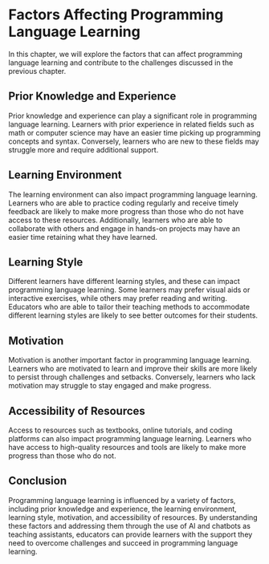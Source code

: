 # Factors Affecting Programming Language Learning

In this chapter, we will explore the factors that can affect programming language learning and contribute to the challenges discussed in the previous chapter.

Prior Knowledge and Experience
------------------------------

Prior knowledge and experience can play a significant role in programming language learning. Learners with prior experience in related fields such as math or computer science may have an easier time picking up programming concepts and syntax. Conversely, learners who are new to these fields may struggle more and require additional support.

Learning Environment
--------------------

The learning environment can also impact programming language learning. Learners who are able to practice coding regularly and receive timely feedback are likely to make more progress than those who do not have access to these resources. Additionally, learners who are able to collaborate with others and engage in hands-on projects may have an easier time retaining what they have learned.

Learning Style
--------------

Different learners have different learning styles, and these can impact programming language learning. Some learners may prefer visual aids or interactive exercises, while others may prefer reading and writing. Educators who are able to tailor their teaching methods to accommodate different learning styles are likely to see better outcomes for their students.

Motivation
----------

Motivation is another important factor in programming language learning. Learners who are motivated to learn and improve their skills are more likely to persist through challenges and setbacks. Conversely, learners who lack motivation may struggle to stay engaged and make progress.

Accessibility of Resources
--------------------------

Access to resources such as textbooks, online tutorials, and coding platforms can also impact programming language learning. Learners who have access to high-quality resources and tools are likely to make more progress than those who do not.

Conclusion
----------

Programming language learning is influenced by a variety of factors, including prior knowledge and experience, the learning environment, learning style, motivation, and accessibility of resources. By understanding these factors and addressing them through the use of AI and chatbots as teaching assistants, educators can provide learners with the support they need to overcome challenges and succeed in programming language learning.
